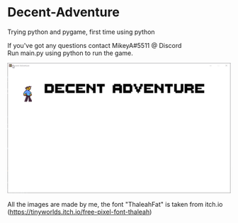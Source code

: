 # Decent-Adventure
Trying python and pygame, first time using python

If you've got any questions contact MikeyA#5511 @ Discord\
Run main.py using python to run the game.

![Showcase](images/showcase.gif)

All the images are made by me, the font "ThaleahFat" is taken from itch.io (https://tinyworlds.itch.io/free-pixel-font-thaleah)
